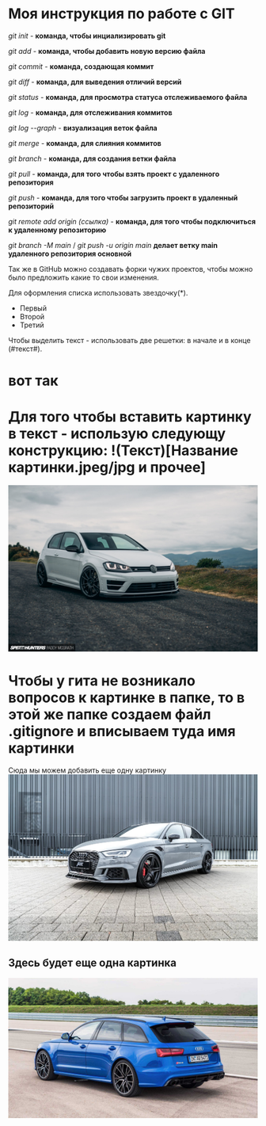 # Моя инструкция по работе с GIT
*git init* - **команда, чтобы инциализировать git**

*git add* - **команда, чтобы добавить новую версию файла**

*git commit* - **команда, создающая коммит**

*git diff* - **команда, для выведения отличий версий**

*git status* - **команда, для просмотра статуса отслеживаемого файла**

*git log* - **команда, для отслеживания коммитов**

*git log --graph* - **визуализация веток файла**

*git merge* - **команда, для слияния коммитов**

*git branch* - **команда, для создания ветки файла**

*git pull* - **команда, для того чтобы взять проект с удаленного репозитория**

*git push* - **команда, для того чтобы загрузить проект в удаленный репозиторий**

*git remote add origin (ссылка)* - **команда, для того чтобы подключиться к удаленному репозиторию**

*git branch -M main* / *git push -u origin main*  **делает ветку main удаленного репозитория основной**

Так же в GitHub можно создавать форки чужих проектов, чтобы можно было предложить какие то свои изменения.


Для оформления списка использовать звездочку(*).
* Первый
* Второй
* Третий

Чтобы выделить текст - использовать две решетки: в начале и в конце (#текст#).
# вот так #

# Для того чтобы вставить картинку в текст - использую следующу конструкцию: !(Текст)[Название картинки.jpeg/jpg и прочее] #

![Пушка гонка](golf.jpg)

# Чтобы у гита не возникало вопросов к картинке в папке, то в этой же папке создаем файл .gitignore и вписываем туда имя картинки #


Сюда мы можем добавить еще одну картинку
![Пушка гонка №2](audi.jpg)

## Здесь будет еще одна картинка
![Машинка](audi2.jpeg)
